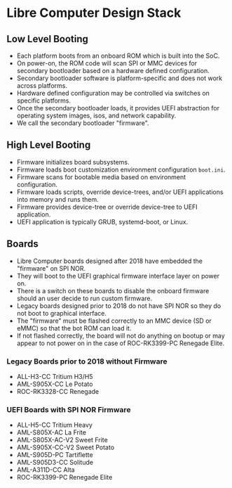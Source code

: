 # Libre Computer Design Stack

## Low Level Booting

* Each platform boots from an onboard ROM which is built into the SoC.
* On power-on, the ROM code will scan SPI or MMC devices for secondary bootloader based on a hardware defined configuration.
* Secondary bootloader software is platform-specific and does not work across platforms.
* Hardware defined configuration may be controlled via switches on specific platforms.
* Once the secondary bootloader loads, it provides UEFI abstraction for operating system images, isos, and network capability.
* We call the secondary bootloader "firmware".

## High Level Booting

* Firmware initializes board subsystems.
* Firmware loads boot customization environment configuration `boot.ini`.
* Firmware scans for bootable media based on environment configuration.
* Firmware loads scripts, override device-trees, and/or UEFI applications into memory and runs them.
* Firmware provides device-tree or override device-tree to UEFI application.
* UEFI application is typically GRUB, systemd-boot, or Linux.

## Boards

* Libre Computer boards designed after 2018 have embedded the "firmware" on SPI NOR.
* They will boot to the UEFI graphical firmware interface layer on power on.
* There is a switch on these boards to disable the onboard firmware should an user decide to run custom firmware.
* Legacy boards designed prior to 2018 do not have SPI NOR so they do not boot to graphical interface.
* The "firmware" must be flashed correctly to an MMC device (SD or eMMC) so that the bot ROM can load it.
* If not flashed correctly, the board will not do anything on bootup or may appear to not power on in the case of ROC-RK3399-PC Renegade Elite.

### Legacy Boards prior to 2018 without Firmware

* ALL-H3-CC Tritium H3/H5
* AML-S905X-CC Le Potato
* ROC-RK3328-CC Renegade

### UEFI Boards with SPI NOR Firmware

* ALL-H5-CC Tritium Heavy
* AML-S805X-AC La Frite
* AML-S805X-AC-V2 Sweet Frite
* AML-S905X-CC-V2 Sweet Potato
* AML-S905D-PC Tartiflette
* AML-S905D3-CC Solitude
* AML-A311D-CC Alta
* ROC-RK3399-PC Renegade Elite
